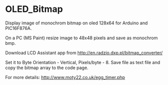 # OLED_Bitmap
Display image of monochrom bitmap on oled 128x64 for Arduino and PIC16F876A.

On a PC (MS Paint) resize image to 48x48 pixels and save as monochrom bmp.

Download LCD Assistant app from http://en.radzio.dxp.pl/bitmap_converter/

Set it to Byte Orientation - Vertical, Pixels/byte - 8. Save file as text file and copy the bitmap array to the code page.

For more details: http://www.moty22.co.uk/egg_timer.php

